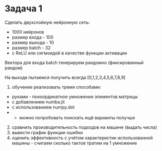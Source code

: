 # Задача 1

Сделать двухслойную нейронную сеть:
- 1000 нейронов
- размер входа - 100
- размер выхода - 10
- размер batch - 32
- с ReLU или сигмоидой в качестве функции активации

Вектора для входа batch генерируем рандомно (фиксированный рандом)

На выходе пытаемся получить всегда [0,1,2,3,4,5,6,7,8,9]

1) обучение реализовать тремя способами:
- руками - покоординатное умножение элементов матрицы
- с добавлением numba.jit
- с использованием numpy.dot
- * можно попробовать поискать ещё варианты получше
2) сравнить производительность подходов на машине (выдать числа)
3) вывести график функции ошибки
4) оценить эффективность с учётом характеристик использованной машины - считаем сколько тактов тратим на 1 умножение